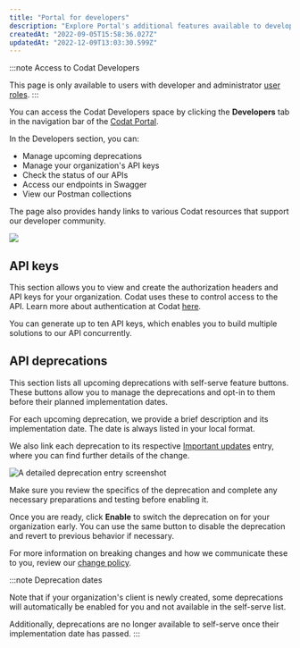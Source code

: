 ```yaml
---
title: "Portal for developers"
description: "Explore Portal's additional features available to developers"
createdAt: "2022-09-05T15:58:36.027Z"
updatedAt: "2022-12-09T13:03:30.599Z"
---
```


:::note Access to Codat Developers

This page is only available to users with developer and administrator [user roles](/user-roles).
:::

You can access the Codat Developers space by clicking the **Developers** tab in the navigation bar of the <a href="https://app.codat.io" target="_blank">Codat Portal</a>.

In the Developers section, you can:

- Manage upcoming deprecations
- Manage your organization's API keys
- Check the status of our APIs
- Access our endpoints in Swagger
- View our Postman collections

The page also provides handy links to various Codat resources that support our developer community.

<img src="/img/old/be29339-developer_section.PNG" />

## API keys

This section allows you to view and create the authorization headers and API keys for your organization. Codat uses these to control access to the API. Learn more about authentication at Codat [here](https://docs.codat.io/reference/authentication).

You can generate up to ten API keys, which enables you to build multiple solutions to our API concurrently.

## API deprecations

This section lists all upcoming deprecations with self-serve feature buttons. These buttons allow you to manage the deprecations and opt-in to them before their planned implementation dates.

For each upcoming deprecation, we provide a brief description and its implementation date. The date is always listed in your local format.

We also link each deprecation to its respective [Important updates](https://docs.codat.io/changelog) entry, where you can find further details of the change.

<img
  src="/img/old/3851067-deprecation.PNG"
  alt="A detailed deprecation entry screenshot"
/>

Make sure you review the specifics of the deprecation and complete any necessary preparations and testing before enabling it.

Once you are ready, click **Enable** to switch the deprecation on for your organization early. You can use the same button to disable the deprecation and revert to previous behavior if necessary.

For more information on breaking changes and how we communicate these to you, review our [change policy](/change-policy).

:::note Deprecation dates

Note that if your organization's client is newly created, some deprecations will automatically be enabled for you and not available in the self-serve list.

Additionally, deprecations are no longer available to self-serve once their implementation date has passed.
:::
